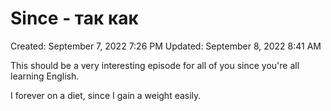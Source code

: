 # Since - так как

Created: September 7, 2022 7:26 PM
Updated: September 8, 2022 8:41 AM

This should be a very interesting episode for all of you since you're all learning English.

I forever on a diet, since I gain a weight easily.